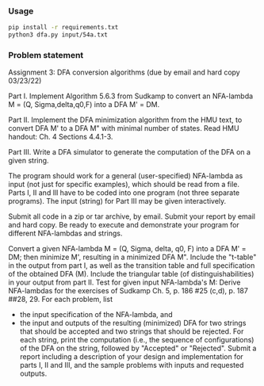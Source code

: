 ### Usage

```sh
pip install -r requirements.txt
python3 dfa.py input/54a.txt
```

### Problem statement
Assignment 3: DFA conversion algorithms (due by email and hard copy 03/23/22) 

Part I. Implement Algorithm 5.6.3 from Sudkamp to convert an NFA-lambda M = (Q, Sigma,delta,q0,F) into a DFA M' = DM.

Part II. Implement the DFA minimization algorithm from the HMU text, to convert DFA M' to a DFA M" with minimal number of states. Read HMU handout: Ch. 4 Sections 4.4.1-3. 

Part III. Write a DFA simulator to generate the computation of the DFA on a given string. 

The program should work for a general (user-specified) NFA-lambda as input (not just for specific examples), which should be read from a file. 
Parts I, II and Ill have to be coded into one program (not three separate programs). 
The input (string) for Part III may be given interactively. 

Submit all code in a zip or tar archive, by email. Submit your report by email and hard copy. Be ready to execute and demonstrate your program for different NFA-lambdas and strings.

Convert a given NFA-lambda M = (Q, Sigma, delta, q0, F) into a DFA M' = DM; then minimize M', resulting in a minimized DFA M".
Include the "t-table" in the output from part I, as well as the transition table and full specification of the obtained DFA (M).
Include the triangular table (of distinguishabilities) in your output from part II.
Test for given input NFA-lambda's M:
Derive NFA-lambdas for the exercises of Sudkamp Ch. 5, p. 186 #25 (c,d), p. 187 ##28, 29. 
For each problem, list 
- the input specification of the NFA-lambda, and 
- the input and outputs of the resulting (minimized) DFA for two strings that should be accepted and two strings that should be rejected.
For each string, print the computation (i.e., the sequence of configurations) of the DFA on the string, followed by "Accepted" or "Rejected". Submit a report including a description of your design and implementation for parts I, II and III, and the sample problems with inputs and requested outputs.
